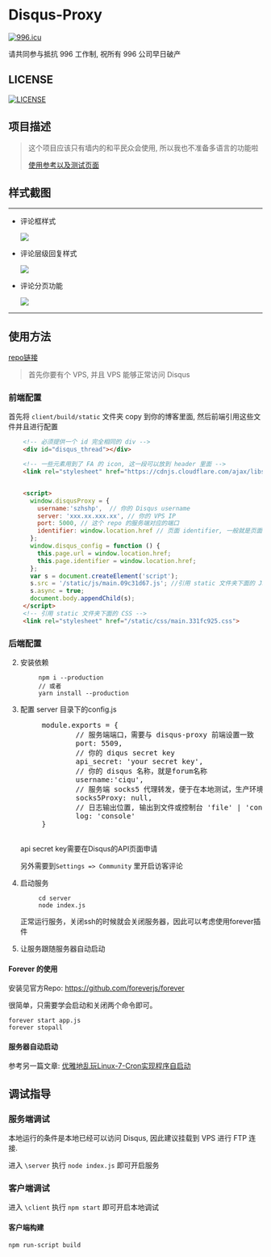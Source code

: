 # Disqus-Proxy

[![996.icu](https://img.shields.io/badge/link-996.icu-red.svg)](https://996.icu) 

请共同参与抵抗 996 工作制, 祝所有 996 公司早日破产

## LICENSE

[![LICENSE](https://img.shields.io/badge/license-NPL%20(The%20996%20Prohibited%20License)-blue.svg)](https://github.com/996icu/996.ICU/blob/master/LICENSE)

## 项目描述

>这个项目应该只有墙内的和平民众会使用, 所以我也不准备多语言的功能啦
>
>[ 使用参考以及测试页面](http://szhshp.org/tech/2018/09/16/disqusrebuild2.html)
>


## 样式截图

------
- 评论框样式
   
   ![]( https://i.postimg.cc/mrqknRWX/Image_036.png  )
   
- 评论层级回复样式
   
   ![]( https://i.postimg.cc/4yRdJ5dp/Image_037.png  )

- 评论分页功能

   ![]( https://i.postimg.cc/9M705SWW/Image_038.png )

------


## 使用方法

[repo链接](https://github.com/szhielelp/disqus-proxy)

>首先你要有个 VPS, 并且 VPS 能够正常访问 Disqus

### 前端配置

首先将 `client/build/static` 文件夹 copy 到你的博客里面, 然后前端引用这些文件并且进行配置

```html
    <!-- 必须提供一个 id 完全相同的 div -->
    <div id="disqus_thread"></div>

    <!-- 一些元素用到了 FA 的 icon, 这一段可以放到 header 里面 -->
    <link rel="stylesheet" href="https://cdnjs.cloudflare.com/ajax/libs/font-awesome/4.7.0/css/font-awesome.min.css">


    <script>
      window.disqusProxy = {
        username:'szhshp',  // 你的 Disqus username
        server: 'xxx.xx.xxx.xx', // 你的 VPS IP
        port: 5000, // 这个 repo 的服务端对应的端口
        identifier: window.location.href // 页面 identifier, 一般就是页面 url
      };
      window.disqus_config = function () {
        this.page.url = window.location.href;
        this.page.identifier = window.location.href;
      };
      var s = document.createElement('script');
      s.src = '/static/js/main.09c31d67.js'; //引用 static 文件夹下面的 JS
      s.async = true;
      document.body.appendChild(s);
    </script>
    <!-- 引用 static 文件夹下面的 CSS -->
    <link rel="stylesheet" href="/static/css/main.331fc925.css"> 
```

### 后端配置

2. 安装依赖
    
            npm i --production
            // 或者
            yarn install --production
    
3. 配置 server 目录下的config.js
    
    <pre class="brush: js">
        module.exports = {
                // 服务端端口，需要与 disqus-proxy 前端设置一致
                port: 5509,
                // 你的 diqus secret key
                api_secret: 'your secret key',
                // 你的 disqus 名称，就是forum名称
                username:'ciqu',
                // 服务端 socks5 代理转发，便于在本地测试，生产环境通常为 null
                socks5Proxy: null,
                // 日志输出位置, 输出到文件或控制台 'file' | 'console'
                log: 'console'
        }
    </pre>

    api secret key需要在Disqus的API页面申请

    另外需要到`Settings => Community` 里开启访客评论

4. 启动服务

            cd server
            node index.js

    正常运行服务，关闭ssh的时候就会关闭服务器，因此可以考虑使用forever插件

5. 让服务跟随服务器自动启动  



#### Forever 的使用

安装见官方Repo: [    https://github.com/foreverjs/forever   ](https://github.com/foreverjs/forever)


很简单，只需要学会启动和关闭两个命令即可。

```
forever start app.js
forever stopall
```

#### 服务器自动启动

参考另一篇文章:  [优雅地乱玩Linux-7-Cron实现程序自启动](http://szhshp.org/tech/2017/08/26/croninlinux.html)


## 调试指导

### 服务端调试

本地运行的条件是本地已经可以访问 Disqus, 因此建议挂载到 VPS 进行 FTP 连接.

进入 `\server` 执行 `node index.js` 即可开启服务

### 客户端调试

进入 `\client` 执行 `npm start` 即可开启本地调试

#### 客户端构建

```
npm run-script build
```

